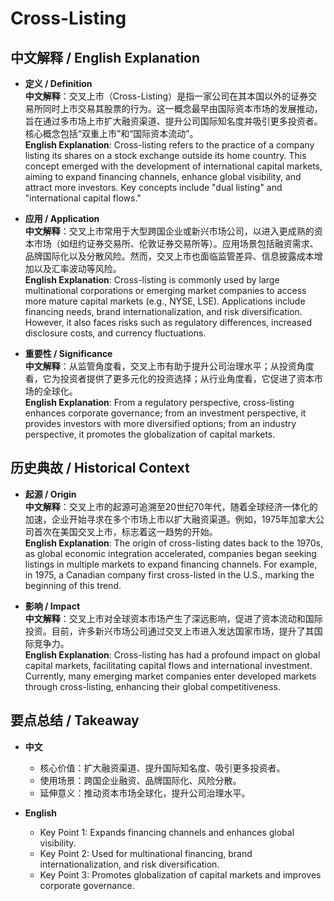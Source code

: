 # Cross-Listing

## 中文解释 / English Explanation

* **定义 / Definition**  
  **中文解释**：交叉上市（Cross-Listing）是指一家公司在其本国以外的证券交易所同时上市交易其股票的行为。这一概念最早由国际资本市场的发展推动，旨在通过多市场上市扩大融资渠道、提升公司国际知名度并吸引更多投资者。核心概念包括“双重上市”和“国际资本流动”。  
  **English Explanation**: Cross-listing refers to the practice of a company listing its shares on a stock exchange outside its home country. This concept emerged with the development of international capital markets, aiming to expand financing channels, enhance global visibility, and attract more investors. Key concepts include "dual listing" and "international capital flows."

* **应用 / Application**  
  **中文解释**：交叉上市常用于大型跨国企业或新兴市场公司，以进入更成熟的资本市场（如纽约证券交易所、伦敦证券交易所等）。应用场景包括融资需求、品牌国际化以及分散风险。然而，交叉上市也面临监管差异、信息披露成本增加以及汇率波动等风险。  
  **English Explanation**: Cross-listing is commonly used by large multinational corporations or emerging market companies to access more mature capital markets (e.g., NYSE, LSE). Applications include financing needs, brand internationalization, and risk diversification. However, it also faces risks such as regulatory differences, increased disclosure costs, and currency fluctuations.

* **重要性 / Significance**  
  **中文解释**：从监管角度看，交叉上市有助于提升公司治理水平；从投资角度看，它为投资者提供了更多元化的投资选择；从行业角度看，它促进了资本市场的全球化。  
  **English Explanation**: From a regulatory perspective, cross-listing enhances corporate governance; from an investment perspective, it provides investors with more diversified options; from an industry perspective, it promotes the globalization of capital markets.

## 历史典故 / Historical Context

* **起源 / Origin**  
  **中文解释**：交叉上市的起源可追溯至20世纪70年代，随着全球经济一体化的加速，企业开始寻求在多个市场上市以扩大融资渠道。例如，1975年加拿大公司首次在美国交叉上市，标志着这一趋势的开始。  
  **English Explanation**: The origin of cross-listing dates back to the 1970s, as global economic integration accelerated, companies began seeking listings in multiple markets to expand financing channels. For example, in 1975, a Canadian company first cross-listed in the U.S., marking the beginning of this trend.

* **影响 / Impact**  
  **中文解释**：交叉上市对全球资本市场产生了深远影响，促进了资本流动和国际投资。目前，许多新兴市场公司通过交叉上市进入发达国家市场，提升了其国际竞争力。  
  **English Explanation**: Cross-listing has had a profound impact on global capital markets, facilitating capital flows and international investment. Currently, many emerging market companies enter developed markets through cross-listing, enhancing their global competitiveness.

## 要点总结 / Takeaway

* **中文**  
  - 核心价值：扩大融资渠道、提升国际知名度、吸引更多投资者。  
  - 使用场景：跨国企业融资、品牌国际化、风险分散。  
  - 延伸意义：推动资本市场全球化，提升公司治理水平。  

* **English**  
  - Key Point 1: Expands financing channels and enhances global visibility.  
  - Key Point 2: Used for multinational financing, brand internationalization, and risk diversification.  
  - Key Point 3: Promotes globalization of capital markets and improves corporate governance.